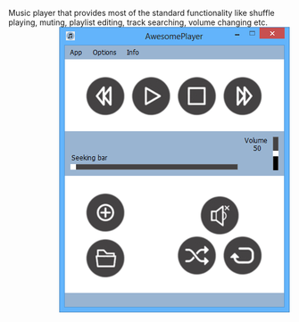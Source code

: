 <p>
  Music player that provides most of the standard functionality like shuffle playing, muting, playlist editing, track searching, volume changing etc.
  <img align="right" src="https://github.com/Karmello/AwesomePlayer/blob/master/screen_shots/1.png"
</p>
